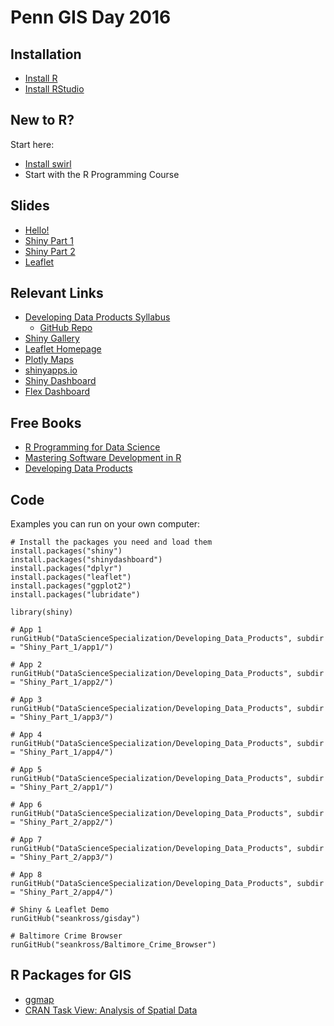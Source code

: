 # Penn GIS Day 2016

## Installation

- [Install R](https://cran.r-project.org/)
- [Install RStudio](https://www.rstudio.com/products/rstudio/download3/)

## New to R?

Start here:

- [Install swirl](http://swirlstats.com/students.html)
- Start with the R Programming Course

## Slides

- [Hello!](./hello.html)
- [Shiny Part 1](https://datasciencespecialization.github.io/Developing_Data_Products/Shiny_Part_1/Shiny_Part_1.html)
- [Shiny Part 2](https://datasciencespecialization.github.io/Developing_Data_Products/Shiny_Part_2/Shiny_Part_2.html)
- [Leaflet](https://datasciencespecialization.github.io/Developing_Data_Products/leaflet/leaflet.html)

## Relevant Links

- [Developing Data Products Syllabus](https://datasciencespecialization.github.io/Developing_Data_Products/)
    - [GitHub Repo](https://github.com/DataScienceSpecialization/Developing_Data_Products)
- [Shiny Gallery](http://shiny.rstudio.com/)
- [Leaflet Homepage](https://rstudio.github.io/leaflet/)
- [Plotly Maps](https://plot.ly/r/choropleth-maps/)
- [shinyapps.io](http://www.shinyapps.io/)
- [Shiny Dashboard](https://rstudio.github.io/shinydashboard/)
- [Flex Dashboard](http://rmarkdown.rstudio.com/flexdashboard/)

## Free Books

- [R Programming for Data Science](https://bookdown.org/rdpeng/rprogdatascience/)
- [Mastering Software Development in R](https://bookdown.org/rdpeng/RProgDA/)
- [Developing Data Products](http://seankross.com/developing-data-products/)

## Code

Examples you can run on your own computer:

```
# Install the packages you need and load them
install.packages("shiny")
install.packages("shinydashboard")
install.packages("dplyr")
install.packages("leaflet")
install.packages("ggplot2")
install.packages("lubridate")

library(shiny)

# App 1
runGitHub("DataScienceSpecialization/Developing_Data_Products", subdir = "Shiny_Part_1/app1/")

# App 2
runGitHub("DataScienceSpecialization/Developing_Data_Products", subdir = "Shiny_Part_1/app2/")

# App 3
runGitHub("DataScienceSpecialization/Developing_Data_Products", subdir = "Shiny_Part_1/app3/")

# App 4
runGitHub("DataScienceSpecialization/Developing_Data_Products", subdir = "Shiny_Part_1/app4/")

# App 5
runGitHub("DataScienceSpecialization/Developing_Data_Products", subdir = "Shiny_Part_2/app1/")

# App 6
runGitHub("DataScienceSpecialization/Developing_Data_Products", subdir = "Shiny_Part_2/app2/")

# App 7
runGitHub("DataScienceSpecialization/Developing_Data_Products", subdir = "Shiny_Part_2/app3/")

# App 8
runGitHub("DataScienceSpecialization/Developing_Data_Products", subdir = "Shiny_Part_2/app4/")

# Shiny & Leaflet Demo
runGitHub("seankross/gisday")

# Baltimore Crime Browser
runGitHub("seankross/Baltimore_Crime_Browser")
```

## R Packages for GIS

- [ggmap](https://github.com/dkahle/ggmap)
- [CRAN Task View: Analysis of Spatial Data](https://cran.r-project.org/web/views/Spatial.html)